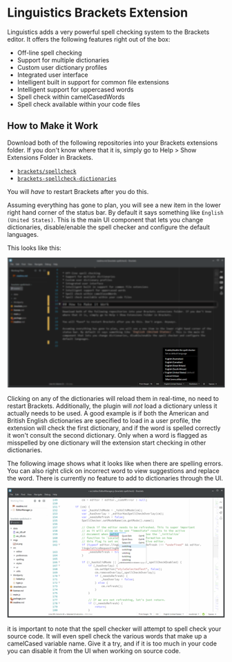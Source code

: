 # Linguistics Brackets Extension

Linguistics adds a very powerful spell checking system to the Brackets editor. It offers the following features right out of the box:

* Off-line spell checking
* Support for multiple dictionaries
* Custom user dictionary profiles
* Integrated user interface
* Intelligent built in support for common file extensions
* Intelligent support for uppercased words
* Spell check within camelCasedWords
* Spell check available within your code files

## How to Make it Work

Download both of the following repositories into your Brackets extensions folder. If you don't know where that it is, simply go to Help > Show Extensions Folder in Brackets.

* [`brackets/spellcheck`](https://github.com/JohnathonKoster/brackets-spellcheck)
* [`brackets-spellcheck-dictionaries`](https://github.com/JohnathonKoster/brackets-spellcheck-dictionaries)

You will *have* to restart Brackets after you do this.

Assuming everything has gone to plan, you will see a new item in the lower right hand corner of the status bar. By default it says something like `English (United States)`. This is the main UI component that lets you change dictionaries, disable/enable the spell checker and configure the default languages.

This looks like this:

![](imgs/ui.png)

Clicking on any of the dictionaries will reload them in real-time, no need to restart Brackets. Additionally, the plugin will *not* load a dictionary unless it actually needs to be used. A good example is if both the American and British English dictionaries are specified to load in a user profile, the extension will check the first dictionary, and if the word is spelled correctly it won't consult the second dictionary. Only when a word is flagged as misspelled by one dictionary will the extension start checking in other dictionaries.

The following image shows what it looks like when there are spelling errors. You can also right click on incorrect word to view suggestions and replace the word. There is currently no feature to add to dictionaries through the UI.

![](imgs/errors.png)

it is important to note that the spell checker will attempt to spell check your source code. It will even spell check the various words that make up a camelCased variable name. Give it a try, and if it is too much in your code you can disable it from the UI when working on source code.